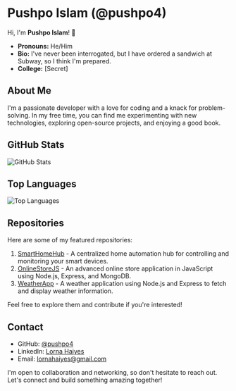 # Pushpo Islam (@pushpo4)
<!--div style="text-align: center;">
  <img src="https://www4.lunapic.com/do-not-link-here-use-hosting-instead/16988627811527909?87002074149" alt="Profile Picture" style="border-radius: 50%;" width="200" height="200" />
</div-->
<!-- Replace with your profile picture -->

Hi, I'm **Pushpo Islam**! 👋

- **Pronouns:** He/Him
- **Bio:** I've never been interrogated, but I have ordered a sandwich at Subway, so I think I'm prepared.
- **College:** [Secret]

## About Me
I'm a passionate developer with a love for coding and a knack for problem-solving. In my free time, you can find me experimenting with new technologies, exploring open-source projects, and enjoying a good book.

## GitHub Stats
![GitHub Stats](https://github-readme-stats.vercel.app/api?username=pushpo4&show_icons=true&count_private=true&theme=dark)

## Top Languages
![Top Languages](https://github-readme-stats.vercel.app/api/top-langs/?username=pushpo4&layout=compact&theme=dark)

## Repositories
Here are some of my featured repositories:

1. [SmartHomeHub](https://github.com/pushpo4/SmartHomeHub) - A centralized home automation hub for controlling and monitoring your smart devices.
2. [OnlineStoreJS](https://github.com/pushpo4/OnlineStoreJS) - An advanced online store application in JavaScript using Node.js, Express, and MongoDB.
3. [WeatherApp](https://github.com/pushpo4/WeatherApp) - A weather application using Node.js and Express to fetch and display weather information.

Feel free to explore them and contribute if you're interested!

## Contact
- GitHub: [@pushpo4](https://github.com/pushpo4)
- LinkedIn: [Lorna Haiyes](https://www.linkedin.com/in/lornahaiyes/)
- Email: lornahaiyes@gmail.com

I'm open to collaboration and networking, so don't hesitate to reach out. Let's connect and build something amazing together!
